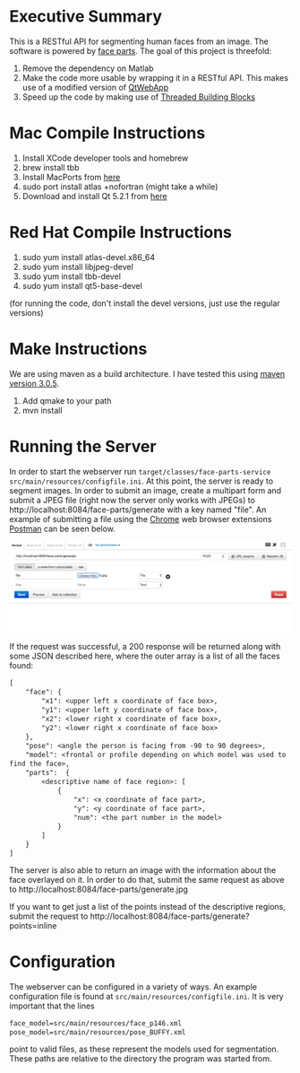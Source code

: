 # Executive Summary

This is a RESTful API for segmenting human faces from an image.  The software is powered by [face parts](http://www.ics.uci.edu/~xzhu/face/).  The goal of this project is threefold:

1.  Remove the dependency on Matlab
2.  Make the code more usable by wrapping it in a RESTful API.  This makes use of a modified version of [QtWebApp](http://stefanfrings.de/qtwebapp/index-en.html)
3.  Speed up the code by making use of [Threaded Building Blocks](https://www.threadingbuildingblocks.org/)

# Mac Compile Instructions

1.  Install XCode developer tools and homebrew
2.  brew install tbb
3.  Install MacPorts from [here](https://www.macports.org/install.php)
4.  sudo port install atlas +nofortran (might take a while)
5.  Download and install Qt 5.2.1 from [here](http://qt-project.org/downloads)

# Red Hat Compile Instructions

1.  sudo yum install atlas-devel.x86_64
2.  sudo yum install libjpeg-devel
3.  sudo yum install tbb-devel
4.  sudo yum install qt5-base-devel

(for running the code, don't install the devel versions, just use the regular versions)

# Make Instructions
We are using maven as a build architecture.  I have tested this using [maven version 3.0.5](http://maven.apache.org/download.cgi).

1.  Add qmake to your path
2.  mvn install

# Running the Server

In order to start the webserver run `target/classes/face-parts-service src/main/resources/configfile.ini`.  At this point, the server is ready to segment images.  In order to submit an image, create a multipart form and submit a JPEG file (right now the server only works with JPEGs) to http://localhost:8084/face-parts/generate with a key named "file".  An example of submitting a file using the [Chrome](https://www.google.com/intl/en-US/chrome/browser/) web browser extensions [Postman](https://chrome.google.com/webstore/detail/postman-rest-client/fdmmgilgnpjigdojojpjoooidkmcomcm?hl=en) can be seen below.

![Submitting an image with Postman](/images/postman_demo.png)

If the request was successful, a 200 response will be returned along with some JSON described here, where the outer array is a list of all the faces found:

    [
        "face": {
            "x1": <upper left x coordinate of face box>,
            "y1": <upper left y coordinate of face box>,
            "x2": <lower right x coordinate of face box>,
            "y2": <lower right x coordinate of face box>
        },
        "pose": <angle the person is facing from -90 to 90 degrees>,
        "model": <frontal or profile depending on which model was used to find the face>,
        "parts":  {
            <descriptive name of face region>: [
                {
                    "x": <x coordinate of face part>,
                    "y": <y coordinate of face part>,
                    "num": <the part number in the model>
                }
            ]
        }
    ]

The server is also able to return an image with the information about the face overlayed on it.  In order to do that, submit the same request as above to http://localhost:8084/face-parts/generate.jpg

If you want to get just a list of the points instead of the descriptive regions, submit the request to http://localhost:8084/face-parts/generate?points=inline

# Configuration

The webserver can be configured in a variety of ways.  An example configuration file is found at `src/main/resources/configfile.ini`.  It is very important that the lines

    face_model=src/main/resources/face_p146.xml
    pose_model=src/main/resources/pose_BUFFY.xml

point to valid files, as these represent the models used for segmentation.  These paths are relative to the directory the program was started from.
